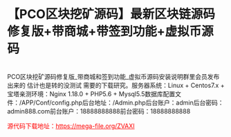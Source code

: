 # 【PCO区块挖矿源码】最新区块链源码修复版+带商城+带签到功能+虚拟币源码

<br>PCO区块挖矿源码修复版_带商城和签到功能_虚拟币源码安装说明群里会员发布出来的 估计也是转的没测试 需要的下载研究。服务器系统：Linux + Centos7.x + 宝塔亲测环境：Nginx 1.18.0 + PHP5.6 + Mysql5.5数据库配置文件：/APP/Conf/config.php后台地址：/Admin.php后台账户：admin后台密码：admin888.com前台账户：18888888888前台密码：18888888888




<p style="color: red;">源代码下载地址：<a href="https://mega-file.org/ZVAXI" style="color: red;">https://mega-file.org/ZVAXI</a></p>